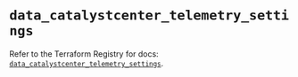 # `data_catalystcenter_telemetry_settings`

Refer to the Terraform Registry for docs: [`data_catalystcenter_telemetry_settings`](https://registry.terraform.io/providers/ciscodevnet/catalystcenter/0.4.0/docs/data-sources/telemetry_settings).
